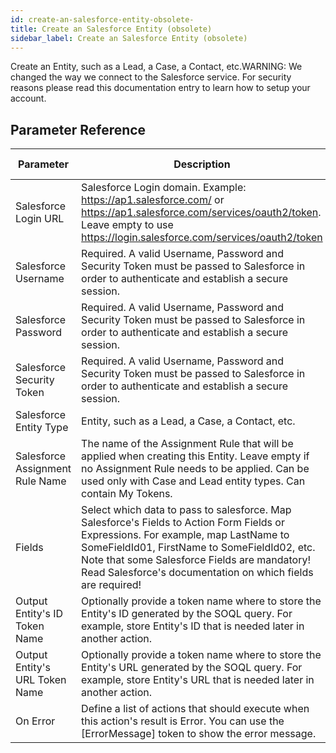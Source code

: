 ```yaml
---
id: create-an-salesforce-entity-obsolete-
title: Create an Salesforce Entity (obsolete)
sidebar_label: Create an Salesforce Entity (obsolete)
---
```



Create an Entity, such as a Lead, a Case, a Contact, etc.WARNING: We changed the way we connect to the Salesforce service. For security reasons please read this documentation entry to learn how to setup your account.

## Parameter Reference
| Parameter | Description | Supports Tokens | Default |
| -- | -- | -- | -- |
| Salesforce Login URL | Salesforce Login domain. Example: https://ap1.salesforce.com/ or https://ap1.salesforce.com/services/oauth2/token. Leave empty to use https://login.salesforce.com/services/oauth2/token | No | None |
| Salesforce Username | Required. A valid Username, Password and Security Token must be passed to Salesforce in order to authenticate and establish a secure session. | No | None |
| Salesforce Password | Required. A valid Username, Password and Security Token must be passed to Salesforce in order to authenticate and establish a secure session. | No | None |
| Salesforce Security Token | Required. A valid Username, Password and Security Token must be passed to Salesforce in order to authenticate and establish a secure session. | No | None |
| Salesforce Entity Type | Entity, such as a Lead, a Case, a Contact, etc. | No | None |
| Salesforce Assignment Rule Name | The name of the Assignment Rule that will be applied when creating this Entity. Leave empty if no Assignment Rule needs to be applied. Can be used only with Case and Lead entity types. Can contain My Tokens. | Yes | None |
| Fields | Select which data to pass to salesforce. Map Salesforce's Fields to Action Form Fields or Expressions. For example, map LastName to SomeFieldId01, FirstName to SomeFieldId02, etc. Note that some Salesforce Fields are mandatory! Read Salesforce's documentation on which fields are required! | No | None |
| Output Entity's ID Token Name | Optionally provide a token name where to store the Entity's ID generated by the SOQL query. For example, store Entity's ID that is needed later in another action. | No | None |
| Output Entity's URL Token Name | Optionally provide a token name where to store the Entity's URL generated by the SOQL query. For example, store Entity's URL that is needed later in another action. | No | None |
| On Error | Define a list of actions that should execute when this action's result is Error. You can use the [ErrorMessage] token to show the error message. | No | None |
